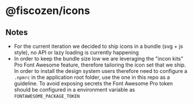 # @fiscozen/icons

## Notes

- For the current iteration we decided to ship icons in a bundle (svg + js style), no API or lazy loading is currently happening
- In order to keep the bundle size low we are leveraging the "incon kits" Pro Font Awesome feature, therefore tailoring the icon set that we ship. In order to install the design system users therefore need to configure a `.npmrc` in the application root folder, use the one in this repo as a guideline.
To avoid exposing secrets the Font Awesome Pro token should be configured in a environment variable as `FONTAWESOME_PACKAGE_TOKEN`